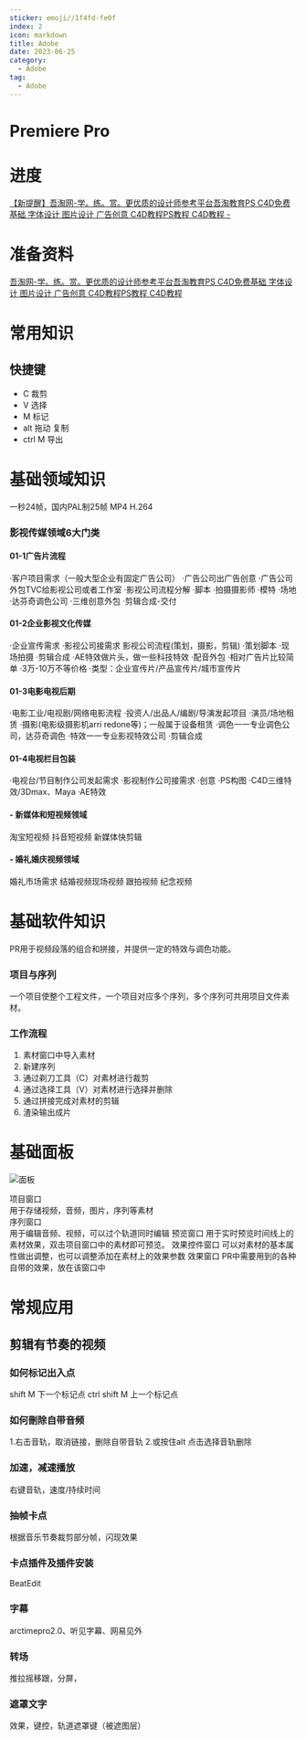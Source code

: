 ```yaml
---
sticker: emoji//1f4fd-fe0f
index: 2
icon: markdown
title: Adobe
date: 2023-06-25
category:
  - Adobe
tag:
  - Adobe
---
```

# Premiere Pro
# 进度
[【新提醒】吾淘网-学。练。赏。更优质的设计师参考平台吾淘教育PS C4D免费基础 字体设计 图片设计 广告创意 C4D教程PS教程 C4D教程 -](https://www.psc4d.com/course/course_study/cid/695.html)
# 准备资料
[吾淘网-学。练。赏。更优质的设计师参考平台吾淘教育PS C4D免费基础 字体设计 图片设计 广告创意 C4D教程PS教程 C4D教程](https://www.psc4d.com/)
# 常用知识
## 快捷键
- C 裁剪
- V 选择
- M 标记
- alt 拖动  复制 
- ctrl  M 导出
# 基础领域知识
一秒24帧，国内PAL制25帧
MP4 H.264
### 影视传媒领域6大门类
#### 01-1广告片流程
·客户项目需求（一般大型企业有固定广告公司）
·广告公司出广告创意
·广告公司外包TVC给影视公司或者工作室
·影视公司流程分解
·脚本
·拍摄摄影师
·模特
·场地
·达芬奇调色公司
·三维创意外包
·剪辑合成-交付
#### 01-2企业影视文化传媒
·企业宣传需求
·影视公司接需求
影视公司流程(策划，摄影，剪辑)
·策划脚本
·现场拍摄
·剪辑合成
·AE特效做片头，做一些科技特效
·配音外包
·相对广告片比较简单
·3万-10万不等价格
·类型：企业宣传片/产品宣传片/城市宣传片
#### 01-3电影电视后期
·电影工业/电视剧/网络电影流程
·投资人/出品人/编剧/导演发起项目
·演员/场地租赁
·摄影(电影级摄影机arri redone等)；一般属于设备租赁
·调色一一专业调色公司，达芬奇调色
·特效一一专业影视特效公司
·剪辑合成
#### 01-4电视栏目包装
·电视台/节目制作公司发起需求
·影视制作公司接需求
·创意
·PS构图
·C4D三维特效/3Dmax、Maya
·AE特效
#### - 新媒体和短视频领域
淘宝短视频
抖音短视频
新媒体快剪辑
#### - 婚礼婚庆视频领域
婚礼市场需求
结婚视频现场视频
跟拍视频
纪念视频
# 基础软件知识
PR用于视频段落的组合和拼接，并提供一定的特效与调色功能。
### 项目与序列
一个项目使整个工程文件，一个项目对应多个序列，多个序列可共用项目文件素材。
### 工作流程
1. 素材窗口中导入素材
2. 新建序列
3.  通过剃刀工具（C）对素材进行裁剪
4.  通过选择工具（V）对素材进行选择并删除
5. 通过拼接完成对素材的剪辑
6. 渣染输出成片
# 基础面板

![面板](https://qnimg.gisfsde.com/markdown/20230712215134.png)

项目窗口          
用于存储视频，音频，图片，序列等素材          
序列窗口           
用于编辑音频、视频，可以过个轨道同时编辑
预览窗口
用于实时预览时间线上的素材效果，双击项目窗口中的素材即可预览。
效果控件窗口
可以对素材的基本属性做出调整，也可以调整添加在素材上的效果参数
效果窗口
PR中需要用到的各种自带的效果，放在该窗口中
# 常规应用
## 剪辑有节奏的视频
### 如何标记出入点
shift M 下一个标记点
ctrl shift M 上一个标记点
### 如何刪除自带音频
1.右击音轨，取消链接，删除自带音轨
2.或按住alt 点击选择音轨删除
### 加速，减速播放
右键音轨，速度/持续时间
### 抽帧卡点
根据音乐节奏裁剪部分帧，闪现效果
### 卡点插件及插件安装
BeatEdit
### 字幕 
arctimepro2.0、听见字幕、网易见外
### 转场
推拉摇移跟，分屏，     
### 遮罩文字
 效果，键控，轨道遮罩键（被遮图层）